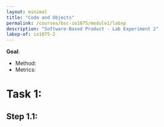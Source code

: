 ```yaml
---
layout: minimal
title: "Code and Objects"
permalink: /courses/bsc-io1075/module1/labxp
description: "Software-Based Product - Lab Experiment 2"
labxp-of: io1075-2
---
```


**Goal**: 

* Method: 
* Metrics: 

# Task 1:

## Step 1.1:
